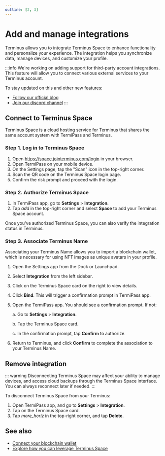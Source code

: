 ```yaml
---
outline: [2, 3]
---
```


# Add and manage integrations

Terminus allows you to integrate Terminus Space to enhance functionality and personalize your experience. The integration helps you synchronize data, manage devices, and customize your profile.

:::info
We're working on adding support for third-party account integrations. This feature will allow you to connect various external services to your Terminus account.

To stay updated on this and other new features:

* [Follow our official blog](https://jointerminus.medium.com/)
* [Join our discord channel](https://discord.com/invite/BzfqrgQPDK)
:::

## Connect to Terminus Space
Terminus Space is a cloud hosting service for Terminus that shares the same account system with TermiPass and Terminus.

### Step 1. Log in to Terminus Space
1. Open https://space.jointerminus.com/login in your browser.
2. Open TermiPass on your mobile device.
3. On the Settings page, tap the "Scan" icon in the top-right corner.
4. Scan the QR code on the Terminus Space login page.
5. Confirm the risk prompt and proceed with the login.

### Step 2. Authorize Terminus Space

1. In TermiPass app, go to **Settings** > **Integration**.
2. Tap <i class="material-icons">add</i> in the top-right corner and select **Space** to add your Terminus Space account. 

Once you've authorized Terminus Space, you can also verify the integration status in Terminus.

### Step 3. Associate Terminus Name
Associating your Terminus Name allows you to import a blockchain wallet, which is necessary for using NFT images as unique avatars in your profile.

1. Open the Settings app from the Dock or Launchpad.
2. Select **Integration** from the left sidebar.
3. Click on the Terminus Space card on the right to view details.
4. Click **Bind**. This will trigger a confirmation prompt in TermiPass app.
5. Open the TermiPass app. You should see a confirmation prompt. If not:

   a. Go to **Settings** > **Integration**.

   b. Tap the Terminus Space card.

   c. In the confirmation prompt, tap **Confirm** to authorize.
6. Return to Terminus, and click **Confirm** to complete the association to your Terminus Name.

## Remove integration
::: warning
Disconnecting Terminus Space may affect your ability to manage devices, and access cloud backups through the Terminus Space interface.
You can always reconnect later if needed.
:::

To disconnect Terminus Space from your Terminus:

1. Open TermiPass app, and go to **Settings** > **Integration**.
2. Tap on the Terminus Space card.
3. Tap <i class="material-icons">more_horiz</i> in the top-right corner, and tap **Delete**.

## See also
- [Connect your blockchain wallet](./nft-image.md)
- [Explore how you can leverage Terminus Space](../terminus-space/)
